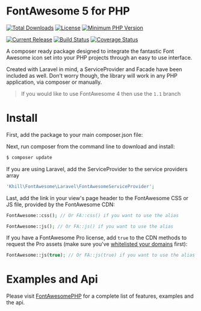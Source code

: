 FontAwesome 5 for PHP
===================
[![Total Downloads](https://img.shields.io/packagist/dt/khill/FontAwesomePHP.svg?style=plastic)](https://packagist.org/packages/khill/FontAwesomePHP)
[![License](https://img.shields.io/packagist/l/khill/FontAwesomePHP.svg?style=plastic)](http://opensource.org/licenses/MIT)
[![Minimum PHP Version](https://img.shields.io/badge/php-%3E%3D%205.3-8892BF.svg?style=plastic)](https://php.net/)

[![Current Release](https://img.shields.io/github/release/kevinkhill/FontAwesomePHP.svg?style=plastic)](https://github.com/kevinkhill/FontAwesomePHP/releases)
[![Build Status](https://img.shields.io/travis/kevinkhill/FontAwesomePHP/2.0.svg?style=plastic)](https://travis-ci.org/kevinkhill/FontAwesomePHP)
[![Coverage Status](https://img.shields.io/coveralls/kevinkhill/FontAwesomePHP/2.0.svg?style=plastic)](https://coveralls.io/r/kevinkhill/FontAwesomePHP?branch=2.0)

A composer ready package designed to integrate the fantastic Font Awesome icon set into your PHP projects through an easy to use interface.

Created with Laravel in mind, a ServiceProvider and Facade have been included as well. Don't worry though, the library will work in any PHP application, via composer or manually.

> If you would like to use FontAwesome 4 then use the `1.1` branch

Install
=======
First, add the package to your main composer.json file:

Next, run composer from the command line to download and install:

```bash
$ composer update
```

If you are using Laravel, add the ServiceProvider to the service providers array
```php
'Khill\FontAwesome\Laravel\FontAwesomeServiceProvider';
```

Last, add the link in your view's page header to the FontAwesome CSS or JS file, provided by the FontAwesome CDN:

```php
FontAwesome::css(); // Or FA::css() if you want to use the alias
```

```php
FontAwesome::js(); // Or FA::js() if you want to use the alias
```

If you have a FontAwesome Pro license, add `true` to the CDN methods to request
the Pro assets (make sure you've [whitelisted your domains](https://fontawesome.com/account/services) first):

```php
FontAwesome::js(true); // Or FA::js(true) if you want to use the alias
```

Examples and Api
================
Please visit [FontAwesomePHP](http://kevinkhill.github.io/FontAwesomePHP) for a complete list of features, examples and the api.
